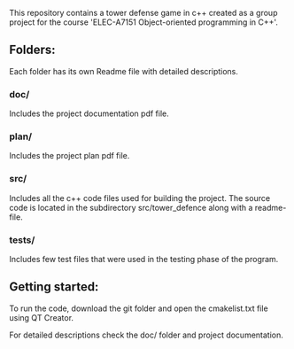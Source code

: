 This repository contains a tower defense game in c++ created as a group project for the course 'ELEC-A7151 Object-oriented programming in C++'. 

## Folders:

Each folder has its own Readme file with detailed descriptions. 

### doc/
Includes the project documentation pdf file. 

### plan/
Includes the project plan pdf file.

### src/
Includes all the c++ code files used for building the project. The source code is located in the subdirectory src/tower_defence along with a readme-file.

### tests/
Includes few test files that were used in the testing phase of the program.

## Getting started:

To run the code, download the git folder and open the cmakelist.txt file using QT Creator.

For detailed descriptions check the doc/ folder and project documentation.

